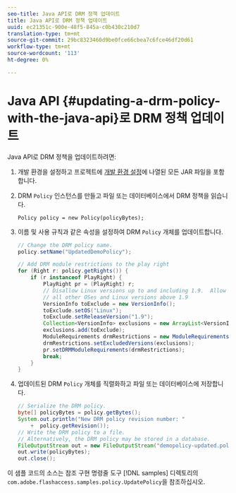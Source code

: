 ```yaml
---
seo-title: Java API로 DRM 정책 업데이트
title: Java API로 DRM 정책 업데이트
uuid: ec21351c-900e-48f5-845a-c0b430c210d7
translation-type: tm+mt
source-git-commit: 29bc8323460d9be0fce66cbea7c6fce46df20d61
workflow-type: tm+mt
source-wordcount: '113'
ht-degree: 0%

---
```



# Java API {#updating-a-drm-policy-with-the-java-api}로 DRM 정책 업데이트

Java API로 DRM 정책을 업데이트하려면:

1. 개발 환경을 설정하고 프로젝트에 [개발 환경 설정](../../protecting-content/setting-up-the-sdk/setup-dev-env.md)에 나열된 모든 JAR 파일을 포함합니다.
1. DRM `Policy` 인스턴스를 만들고 파일 또는 데이터베이스에서 DRM 정책을 읽습니다.

   ```
   Policy policy = new Policy(policyBytes);
   ```

1. 이름 및 사용 규칙과 같은 속성을 설정하여 DRM `Policy` 개체를 업데이트합니다.

   ```java
   // Change the DRM policy name.  
   policy.setName("UpdatedDemoPolicy");  
   
   // Add DRM module restrictions to the play right  
   for (Right r: policy.getRights()) {  
       if (r instanceof PlayRight) {  
           PlayRight pr = (PlayRight) r;  
           // Disallow Linux versions up to and including 1.9.  Allow  
           // all other OSes and Linux versions above 1.9  
           VersionInfo toExclude = new VersionInfo();  
           toExclude.setOS("Linux");  
           toExclude.setReleaseVersion("1.9");  
           Collection<VersionInfo> exclusions = new ArrayList<VersionInfo>();  
           exclusions.add(toExclude);  
           ModuleRequirements drmRestrictions = new ModuleRequirements();  
           drmRestrictions.setExcludedVersions(exclusions);  
           pr.setDRMModuleRequirements(drmRestrictions);  
           break;  
       }  
   }
   ```

1. 업데이트된 DRM `Policy` 개체를 직렬화하고 파일 또는 데이터베이스에 저장합니다.

   ```java
   // Serialize the DRM policy.  
   byte[] policyBytes = policy.getBytes();  
   System.out.println("New DRM policy revision number: "  
       +  policy.getRevision());      
   // Write the DRM policy to a file.   
   // Alternatively, the DRM policy may be stored in a database.  
   FileOutputStream out = new FileOutputStream("demopolicy-updated.pol");  
   out.write(policyBytes);  
   out.close();
   ```

이 샘플 코드의 소스는 참조 구현 명령줄 도구 [!DNL samples] 디렉토리의 `com.adobe.flashaccess.samples.policy.UpdatePolicy`을 참조하십시오.
